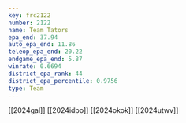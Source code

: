 ```yaml
---
key: frc2122
number: 2122
name: Team Tators
epa_end: 37.94
auto_epa_end: 11.86
teleop_epa_end: 20.22
endgame_epa_end: 5.87
winrate: 0.6694
district_epa_rank: 44
district_epa_percentile: 0.9756
type: Team
---
```

[[2024gal]]
[[2024idbo]]
[[2024okok]]
[[2024utwv]]
